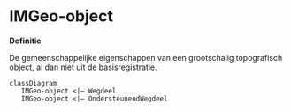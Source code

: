 # IMGeo-object

**Definitie**

De gemeenschappelijke eigenschappen van een grootschalig topografisch object, al
dan niet uit de basisregistratie.

```mermaid
classDiagram
   IMGeo-object <|– Wegdeel
   IMGeo-object <|– OndersteunendWegdeel
```
